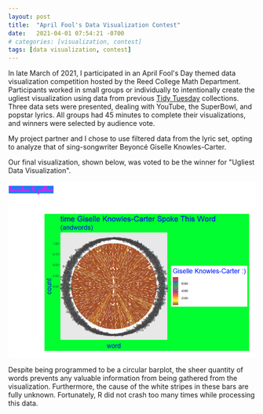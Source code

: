 ```yaml
---
layout: post
title:  "April Fool's Data Visualization Contest"
date:   2021-04-01 07:54:21 -0700
# categories: [visualization, contest]
tags: [data visualization, contest]
---
```


In late March of 2021, I participated in an April Fool's Day themed data visualization competition hosted by the Reed College Math Department. Participants worked in small groups or individually to intentionally create the ugliest visualization using data from previous <a href = "https://github.com/rfordatascience/tidytuesday" target="_blank" rel="noopener noreferrer">Tidy Tuesday</a> collections. Three data sets were presented, dealing with YouTube, the SuperBowl, and popstar lyrics. All groups had 45 minutes to complete their visualizations, and winners were selected by audience vote.

My project partner and I chose to use filtered data from the lyric set, opting to analyze that of sing-songwriter Beyonc&eacute; Giselle Knowles-Carter.

Our final visualization, shown below, was voted to be the winner for "Ugliest Data Visualization".

![Apr 2021 ugly viz](/assets/visualizations/2021-04-ugly.png)

Despite being programmed to be a circular barplot, the sheer quantity of words prevents any valuable information from being gathered from the visualization. Furthermore, the cause of the white stripes in these bars are fully unknown. Fortunately, R did not crash too many times while processing this data.